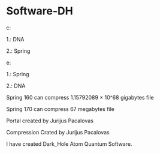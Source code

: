 # Software-DH

c:

1.: DNA

2.: Spring

e:

1.: Spring

2.: DNA


Spring 160 can compress 1.15792089 × 10^68 gigabytes file

Spring 170 can compress 67 megabytes file

Portal created by Jurijus Pacalovas 

Compression Crated by Jurijus Pacalovas

I have created Dark_Hole Atom Quantum Software.
